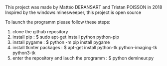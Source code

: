 This project was made by Mattéo DERANSART and Tristan POISSON in 2018
Inspired by the windows minesweeper, this project is open source

To launch the programm please follow these steps:
1. clone the github repository
2. install pip :  $ sudo apt-get install python python-pip
3. install pygame : $ python -m pip install pygame
4. install tkinter packages : $ apt-get install python-tk python-imaging-tk python3-tk 
5. enter the repository and lauch the programm : $ python demineur.py
